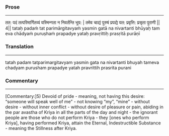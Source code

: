 ### Prose 
 --- 
तत: पदं तत्परिमार्गितव्यं
यस्मिन्गता न निवर्तन्ति भूय: |
तमेव चाद्यं पुरुषं प्रपद्ये
यत: प्रवृत्ति: प्रसृता पुराणी || 4||
tataḥ padaṁ tat parimārgitavyaṁ
yasmin gatā na nivartanti bhūyaḥ
tam eva chādyaṁ puruṣhaṁ prapadye
yataḥ pravṛittiḥ prasṛitā purāṇī

### Translation 
 --- 
tatah padam tatparimargitavyam yasmin gata na nivartanti bhuyah tameva chadyam purusham prapadye yatah pravrittih prasrita purani

### Commentary 
 --- 
[Commentary:]5) Devoid of pride - meaning, not having this desire: “someone will speak well of me” - not knowing “my”, “mine” - without desire - without inner conflict - without desire of pleasure or pain, abiding in the par avastha of Kriya in all the parts of the day and night - the ignorant people are those who do not perform Kriya - they [ones who perform Kriya], having performed Kriya, attain the Eternal, Indestructible Substance - meaning the Stillness after Kriya.